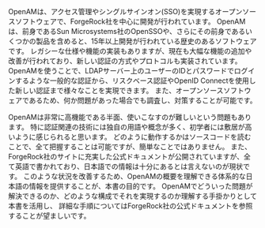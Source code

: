 OpenAMは、アクセス管理やシングルサインオン(SSO)を実現するオープンソースソフトウェアで、ForgeRock社を中心に開発が行われています。 
OpenAMは、前身であるSun Microsystems社のOpenSSOや、さらにその前身であるいくつかの製品を含めると、15年以上開発が行われている歴史のあるソフトウェアです。 
レガシーな仕様や機能の実装もありますが、現在も大幅な機能の追加や改善が行われており、新しい認証の方式やプロトコルも実装されています。
OpenAMを使うことで、LDAPサーバー上のユーザーのIDとパスワードでログインするような一般的な認証から、リスクベース認証やOpenID Connectを使用した新しい認証まで様々なことを実現できます。
また、オープンソースソフトウェアであるため、何か問題があった場合でも調査し、対策することが可能です。

OpenAMは非常に高機能である半面、使いこなすのが難しいという問題もあります。
特に認証関連の技術には独自の用語や概念が多く、初学者には敷居が高いように感じられると思います。
どのように動作するかはソースコードを読むことで、全て把握することは可能ですが、簡単なことではありません。
また、ForgeRock社のサイトに充実した公式ドキュメントが公開されていますが、全て英語で書かれており、日本語での情報は十分にあるとは言えないのが現状です。
このような状況を改善するため、OpenAMの概要を理解できる体系的な日本語の情報を提供することが、本書の目的です。
OpenAMでどういった問題が解決できるのか、どのような構成でそれを実現するのか理解する手掛かりとして本書を活用し、
詳細な手順についてはForgeRock社の公式ドキュメントを参照することが望ましいです。
